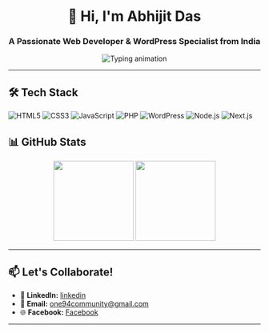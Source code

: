 <!-- Header with animated emoji -->
<h1 align="center">👋 Hi, I'm Abhijit Das</h1>
<h3 align="center">A Passionate Web Developer & WordPress Specialist from India</h3>

<!-- Animated divider -->
<div align="center">
  <img src="https://readme-typing-svg.demolab.com?font=Fira+Code&pause=1000&color=2D7DfA&center=true&vCenter=true&width=435&lines=Turning+ideas+into+code;Building+with+%3C%2F%3E+and+%E2%9A%99%EF%B8%8F;Open-source+enthusiast" alt="Typing animation">
</div>

---

<!-- Tech Stack Section -->
## 🛠️ Tech Stack
![HTML5](https://img.shields.io/badge/HTML5-E34F26?style=for-the-badge&logo=html5&logoColor=white)
![CSS3](https://img.shields.io/badge/CSS3-1572B6?style=for-the-badge&logo=css3&logoColor=white)
![JavaScript](https://img.shields.io/badge/JavaScript-F7DF1E?style=for-the-badge&logo=javascript&logoColor=black)
![PHP](https://img.shields.io/badge/PHP-777BB4?style=for-the-badge&logo=php&logoColor=white)
![WordPress](https://img.shields.io/badge/WordPress-21759B?style=for-the-badge&logo=wordpress&logoColor=white)
![Node.js](https://img.shields.io/badge/Node.js-339933?style=for-the-badge&logo=nodedotjs&logoColor=white)
![Next.js](https://img.shields.io/badge/Next.js-000000?style=for-the-badge&logo=nextdotjs&logoColor=white)


<!-- GitHub Stats with Custom Theme -->
## 📊 GitHub Stats

<div align="center">
  <img height="160em" src="https://github-readme-stats.vercel.app/api?username=one94community&show_icons=true&theme=dark&hide_border=false">
  <img height="160em" src="https://github-readme-stats.vercel.app/api/top-langs/?username=one94community&layout=compact&theme=dark&hide_border=false">
</div>

---

## 📫 Let's Collaborate!
- 🔗 **LinkedIn:** [linkedin](https://linkedin.com/in/AbhijitD9)
- 📧 **Email:** [one94community@gmail.com](mailto:one94community@gmail.com)
- 🌐 **Facebook:** [Facebook](https://facebook.com/abhijitd9)

---
